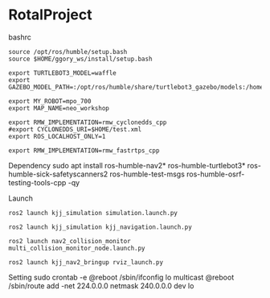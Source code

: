 # RotalProject

bashrc
``` 
source /opt/ros/humble/setup.bash
source $HOME/ggory_ws/install/setup.bash

export TURTLEBOT3_MODEL=waffle
export GAZEBO_MODEL_PATH=:/opt/ros/humble/share/turtlebot3_gazebo/models:/home/home/colcon_ws/src/kimm_multi_floor_gazebo/worlds

export MY_ROBOT=mpo_700
export MAP_NAME=neo_workshop

export RMW_IMPLEMENTATION=rmw_cyclonedds_cpp
#export CYCLONEDDS_URI=$HOME/test.xml
export ROS_LOCALHOST_ONLY=1

export RMW_IMPLEMENTATION=rmw_fastrtps_cpp
```

Dependency
sudo apt install ros-humble-nav2* ros-humble-turtlebot3* ros-humble-sick-safetyscanners2 ros-humble-test-msgs ros-humble-osrf-testing-tools-cpp -qy



Launch
```
ros2 launch kjj_simulation simulation.launch.py

ros2 launch kjj_simulation kjj_navigation.launch.py

ros2 launch nav2_collision_monitor multi_collision_monitor_node.launch.py

ros2 launch kjj_nav2_bringup rviz_launch.py
```

Setting
sudo crontab -e
@reboot /sbin/ifconfig lo multicast
@reboot /sbin/route add -net 224.0.0.0 netmask 240.0.0.0 dev lo